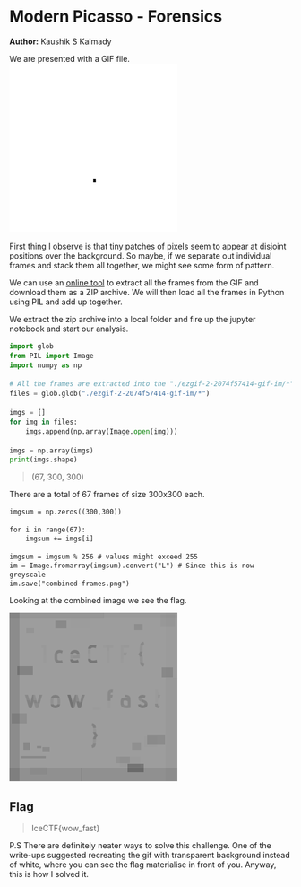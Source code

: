# Modern Picasso - Forensics

**Author:** Kaushik S Kalmady

We are presented with a GIF file.
![picasso](picasso.gif)

First thing I observe is that tiny patches of pixels seem to appear at disjoint positions over the background. 
So maybe, if we separate out individual frames and stack them all together, we might see some form of pattern.

We can use an [online tool](https://ezgif.com/split) to extract all the frames from the GIF and download them as a ZIP archive.
We will then load all the frames in Python using PIL and add up together.

We extract the zip archive into a local folder and fire up the jupyter notebook and start our analysis.

```python
import glob
from PIL import Image
import numpy as np

# All the frames are extracted into the "./ezgif-2-2074f57414-gif-im/*" dir
files = glob.glob("./ezgif-2-2074f57414-gif-im/*")

imgs = []
for img in files:
    imgs.append(np.array(Image.open(img)))

imgs = np.array(imgs)
print(imgs.shape)
```

>(67, 300, 300) 

There are a total of 67 frames of size 300x300 each.

```
imgsum = np.zeros((300,300))

for i in range(67):
    imgsum += imgs[i]

imgsum = imgsum % 256 # values might exceed 255
im = Image.fromarray(imgsum).convert("L") # Since this is now greyscale
im.save("combined-frames.png")
```

Looking at the combined image we see the flag.

![flag](combined-frames.png)

## Flag
> IceCTF{wow_fast}

P.S There are definitely neater ways to solve this challenge. One of the write-ups suggested recreating the gif with transparent background instead of white, where you can see the flag materialise in front of you. Anyway, this is how I solved it.
